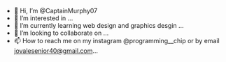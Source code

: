 - 👋 Hi, I’m @CaptainMurphy07
- 👀 I’m interested in ...
- 🌱 I’m currently learning web design and graphics desgin ...
- 💞️ I’m looking to collaborate on ...
- 📫 How to reach me on my instagram @programming__chip or by email jovalesenior40@gmail.com...

<!---
CaptainMurphy07/CaptainMurphy07 is a ✨ special ✨ repository because its `README.md` (this file) appears on your GitHub profile.
You can click the Preview link to take a look at your changes.
--->
